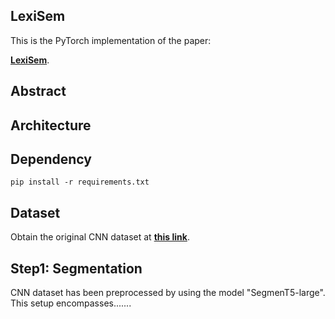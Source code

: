 ## LexiSem
 
This is the PyTorch implementation of the paper:


[**LexiSem**](https://).


## Abstract


## Architecture


## Dependency
```console
pip install -r requirements.txt
```



## Dataset
Obtain the original CNN dataset at [**this link**](https://github.com/abisee/cnn-dailymail).

## Step1: Segmentation 

CNN dataset has been preprocessed by using the model "SegmenT5-large". This setup encompasses.......

